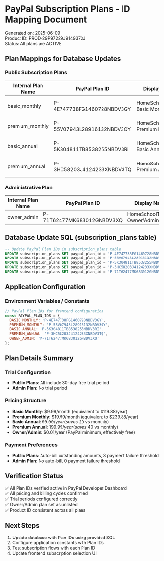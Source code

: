 # PayPal Subscription Plans - ID Mapping Document

Generated on: 2025-06-09  
Product ID: PROD-29P97229J9149373J  
Status: All plans are ACTIVE  

## Plan Mappings for Database Updates

### Public Subscription Plans

| Internal Plan Name | PayPal Plan ID | Display Name | Price | Billing Cycle | Trial Period | Auto-Bill |
|-------------------|----------------|--------------|-------|---------------|--------------|-----------|
| basic_monthly | P-4E747738FG1460728NBDV3GY | HomeSchoolTracker Basic Monthly | $9.99 | Monthly | 30 days free | Yes |
| premium_monthly | P-55V07943L28916132NBDV3OY | HomeSchoolTracker Premium Monthly | $19.99 | Monthly | 30 days free | Yes |
| basic_annual | P-5K304811TB8538255NBDV3RI | HomeSchoolTracker Basic Annual | $99.99 | Yearly | 30 days free | Yes |
| premium_annual | P-3HC58203J4124233XNBDV3TQ | HomeSchoolTracker Premium Annual | $199.99 | Yearly | 30 days free | Yes |

### Administrative Plan

| Internal Plan Name | PayPal Plan ID | Display Name | Price | Billing Cycle | Trial Period | Auto-Bill | Notes |
|-------------------|----------------|--------------|-------|---------------|--------------|-----------|--------|
| owner_admin | P-71T62477MK683012GNBDV3XQ | HomeSchoolTracker Owner/Admin Plan | $0.01 | Yearly | None | No | Unlisted, for netgleb@gmail.com |

## Database Update SQL (subscription_plans table)

```sql
-- Update PayPal Plan IDs in subscription_plans table
UPDATE subscription_plans SET paypal_plan_id = 'P-4E747738FG1460728NBDV3GY' WHERE plan_name = 'basic_monthly';
UPDATE subscription_plans SET paypal_plan_id = 'P-55V07943L28916132NBDV3OY' WHERE plan_name = 'premium_monthly';
UPDATE subscription_plans SET paypal_plan_id = 'P-5K304811TB8538255NBDV3RI' WHERE plan_name = 'basic_annual';
UPDATE subscription_plans SET paypal_plan_id = 'P-3HC58203J4124233XNBDV3TQ' WHERE plan_name = 'premium_annual';
UPDATE subscription_plans SET paypal_plan_id = 'P-71T62477MK683012GNBDV3XQ' WHERE plan_name = 'owner_admin';
```

## Application Configuration

### Environment Variables / Constants
```javascript
// PayPal Plan IDs for frontend configuration
const PAYPAL_PLAN_IDS = {
  BASIC_MONTHLY: 'P-4E747738FG1460728NBDV3GY',
  PREMIUM_MONTHLY: 'P-55V07943L28916132NBDV3OY',
  BASIC_ANNUAL: 'P-5K304811TB8538255NBDV3RI',
  PREMIUM_ANNUAL: 'P-3HC58203J4124233XNBDV3TQ',
  OWNER_ADMIN: 'P-71T62477MK683012GNBDV3XQ'
};
```

## Plan Details Summary

### Trial Configuration
- **Public Plans**: All include 30-day free trial period
- **Admin Plan**: No trial period

### Pricing Structure
- **Basic Monthly**: $9.99/month (equivalent to $119.88/year)
- **Premium Monthly**: $19.99/month (equivalent to $239.88/year)  
- **Basic Annual**: $99.99/year (saves ~$20 vs monthly)
- **Premium Annual**: $199.99/year (saves ~$40 vs monthly)
- **Owner/Admin**: $0.01/year (PayPal minimum, effectively free)

### Payment Preferences
- **Public Plans**: Auto-bill outstanding amounts, 3 payment failure threshold
- **Admin Plan**: No auto-bill, 0 payment failure threshold

## Verification Status
✅ All Plan IDs verified active in PayPal Developer Dashboard  
✅ All pricing and billing cycles confirmed  
✅ Trial periods configured correctly  
✅ Owner/Admin plan set as unlisted  
✅ Product ID consistent across all plans  

## Next Steps
1. Update database with Plan IDs using provided SQL
2. Configure application constants with Plan IDs
3. Test subscription flows with each Plan ID
4. Update frontend subscription selection UI 
